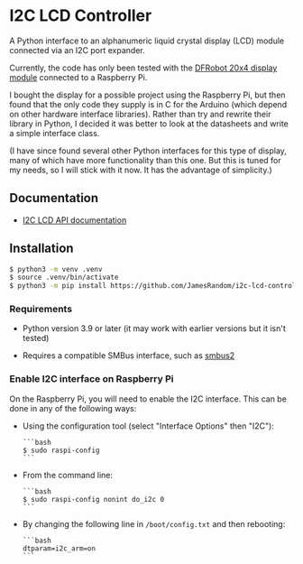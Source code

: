 # I2C LCD Controller

A Python interface to an alphanumeric liquid crystal display (LCD) module
connected via an I2C port expander.

Currently, the code has only been tested with the
[DFRobot 20x4 display module](https://www.dfrobot.com/product-590.html)
connected to a Raspberry Pi.

I bought the display for a possible project using the Raspberry Pi, but then
found that the only code they supply is in C for the Arduino (which depend on
other hardware interface libraries). Rather than try and rewrite their library
in Python, I decided it was better to look at the datasheets and write a simple
interface class.

(I have since found several other Python interfaces for this type of display,
many of which have more functionality than this one. But this is tuned for my
needs, so I will stick with it now. It has the advantage of simplicity.)

## Documentation

* [I2C LCD API documentation](https://jamesrandom.github.io/i2c-lcd-controller/)

## Installation

```bash
$ python3 -m venv .venv
$ source .venv/bin/activate
$ python3 -m pip install https://github.com/JamesRandom/i2c-lcd-controller
```

### Requirements

* Python version 3.9 or later (it may work with earlier versions but it isn't tested)

* Requires a compatible SMBus interface, such as [smbus2](https://pypi.org/project/smbus2/)

### Enable I2C interface on Raspberry Pi

On the Raspberry Pi, you will need to enable the I2C interface. This can be done in any of the following ways:

*   Using the configuration tool (select "Interface Options" then "I2C"):

        ```bash
        $ sudo raspi-config
        ```

*   From the command line:

        ```bash
        $ sudo raspi-config nonint do_i2c 0
        ```

*   By changing the following line in `/boot/config.txt` and then rebooting:

        ```bash
        dtparam=i2c_arm=on
        ```
